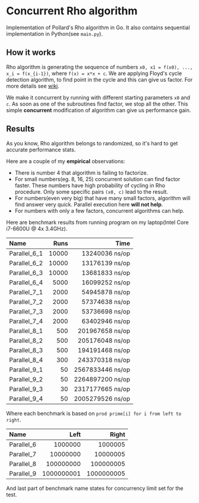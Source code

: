 # Concurrent Rho algorithm

Implementation of Pollard's Rho algorithm in Go. It also contains
sequential implementation in Python(see `main.py`).

## How it works

Rho algorithm is generating the sequence of numbers `x0, x1 = f(x0), ..., x_i = f(x_{i-1})`,
where `f(x) = x*x + c`.
We are applying Floyd's cycle detection algorithm, to find point in the cycle and this can give 
us factor. For more details see [wiki](https://en.wikipedia.org/wiki/Pollard%27s_rho_algorithm).

We make it concurrent by running with different starting parameters `x0` and `c`. As soon as one of the
subroutines find factor, we stop all the other. This simple **concurrent** modification of algorithm can
give us performance gain.

## Results

As you know, Rho algorithm belongs to randomized, so it's hard to get accurate performance stats.

Here are a couple of my **empirical** observations:

* There is number 4 that algorithm is failing to factorize.
* For small numbers(eg. 8, 16, 25) concurrent solution can find factor faster.
  These numbers have high probability of cycling in Rho procedure. Only some specific pairs `(x0, c)`
  lead to the result.
* For numbers(even very big) that have many small factors, algorithm will find answer very quick.
  Parallel execution here **will not help**.
* For numbers with only a few factors, concurrent algorithms can help.


Here are benchmark results from running program on my laptop(Intel Core i7-6600U @ 4x 3.4GHz).

| Name              |       Runs |                Time |
|:------------------|-----------:|--------------------:|
| Parallel\_6\_1     |      10000 |      13240036 ns/op |
| Parallel\_6\_2     |      10000 |      13176139 ns/op |
| Parallel\_6\_3     |      10000 |      13681833 ns/op |
| Parallel\_6\_4     |       5000 |      16099252 ns/op |
| Parallel\_7\_1     |       2000 |      54945878 ns/op |
| Parallel\_7\_2     |       2000 |      57374638 ns/op |
| Parallel\_7\_3     |       2000 |      53736698 ns/op |
| Parallel\_7\_4     |       2000 |      63402946 ns/op |
| Parallel\_8\_1     |        500 |     201967658 ns/op |
| Parallel\_8\_2     |        500 |     205176048 ns/op |
| Parallel\_8\_3     |        500 |     194191468 ns/op |
| Parallel\_8\_4     |        300 |     243370318 ns/op |
| Parallel\_9\_1     |         50 |    2567833446 ns/op |
| Parallel\_9\_2     |         50 |    2264897200 ns/op |
| Parallel\_9\_3     |         30 |    2317177665 ns/op |
| Parallel\_9\_4     |         50 |    2005279526 ns/op |

Where each benchmark is based on `prod prime[i] for i from left to right`.

| Name           |       Left |      Right |
|:---------------|-----------:|-----------:|
| Parallel\_6     |    1000000 |    1000005 |
| Parallel\_7     |   10000000 |   10000005 |
| Parallel\_8     |  100000000 |  100000005 |
| Parallel\_9     | 1000000001 | 1000000005 |

And last part of benchmark name states for concurrency limit set for the test.
